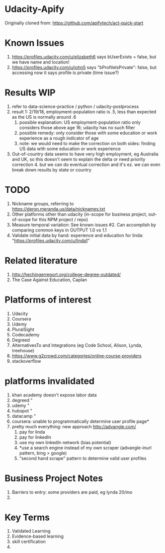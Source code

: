 # Udacity-Apify

Originally cloned from: https://github.com/apifytech/act-quick-start

# Known Issues

1. https://profiles.udacity.com/u/elizabeth6 says bUserExists = false, but we have name and location!
2. https://profiles.udacity.com/u/john5 says "bProfileIsPrivate": false, but accessing now it says profile is private (time issue?)

# Results WIP

1. refer to data-science-practice / python / udacity-postprocess
2. result 1: 2/19/18, employment-population ratio is .5, less than expected as the US is normally around .6
    1. possible explanation: US employment-population ratio only considers those above age 16; udacity has no such filter
    2. possible remedy: only consider those with some education or work experience as a rough indicator of age
    3. note: we would need to make the correction on both sides: finding US data with some education or work experience
3. Out-of-country data seems to have very high employment, eg Australia and UK, so this doesn't seem to explain the delta or need priority correction
    4. but we can do eventual correction and it's ez. we can even break down results by state or country

# TODO

1. Nickname groups, referring to https://deron.meranda.us/data/nicknames.txt
2. Other platforms other than udacity (in-scope for business project, out-of-scope for this NPM project / repo)
3. Measure temporal variation: See known issues #2. Can accomplish by comparing common keys in OUTPUT 1.0 vs 1.1
4. Validate initial data by hand: experience and education for linda: "https://profiles.udacity.com/u/linda1"

# Related literature

1. http://hechingerreport.org/college-degree-outdated/
2. The Case Against Education, Caplan

# Platforms of interest

1. Udacity
2. Coursera
3. Udemy
4. PluralSight
5. Codecademy
6. Degreed
7. AlternativesTo and Integrations (eg Code School, Alison, Lynda, treehouse)
8. https://www.g2crowd.com/categories/online-course-providers
9. stackoverflow

# platforms invalidated
  1. khan academy doesn't expose labor data
  2. degreed "
  3. udemy "
  5. hubspot "
  6. datacamp "
  4. coursera: unable to programmatically determine user profile page*
  5. pretty much everything: new approach http://advangle.com/
     1. pay for linda
     2. pay for linkedIn
     3. use my own linkedIn network (bias potential)
     4. *use a search engine instead of my own scraper (advangle-inurl pattern, bing > google)
     5. "second hand scrape" pattern to determine valid user profiles

# Business Project Notes

1. Barriers to entry: some providers are paid, eg lynda 20/mo
2. 

# Key Terms

1. Validated Learning
2. Evidence-based learning
3. skill certification
4. 
